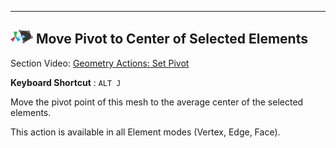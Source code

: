 <div class="manual"><hr /></div>

## ![Set Pivot Icon](../images/icons/Pivot_CenterOnElements.png "Set Pivot Icon") Move Pivot to Center of Selected Elements

<div class="video-link-missing">
Section Video: <a href="@todo">Geometry Actions: Set Pivot</a>
</div>

**Keyboard Shortcut** : `ALT J`

Move the pivot point of this mesh to the average center of the selected elements.

This action is available in all Element modes (Vertex, Edge, Face).

